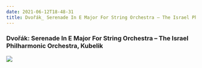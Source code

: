 ```yaml
---
date: 2021-06-12T18-48-31
title: Dvořák_ Serenade In E Major For String Orchestra – The Israel Philharmonic Orchestra, Kubelik
---
```

### Dvořák: Serenade In E Major For String Orchestra – The Israel Philharmonic Orchestra, Kubelik
[1]: https://www.discogs.com/release/10732180

[![](https://img.discogs.com/O1dv5PH5px_qOFh6jem0KfeMmwk=/fit-in/600x600/filters:strip_icc():format(jpeg):mode_rgb():quality(90)/discogs-images/R-10732180-1514869806-8022.jpeg.jpg)][1]
